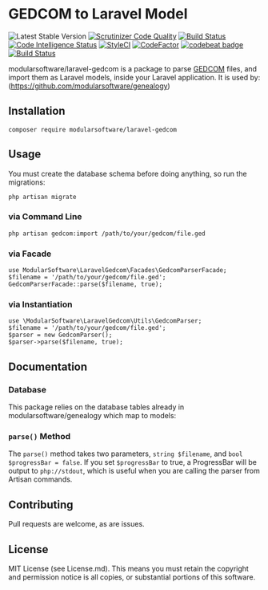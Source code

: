 # GEDCOM to Laravel Model
 ![Latest Stable Version](https://img.shields.io/github/release/modularsoftware/laravel-gedcom.svg) 
[![Scrutinizer Code Quality](https://scrutinizer-ci.com/g/modularsoftware/laravel-gedcom/badges/quality-score.png?b=master)](https://scrutinizer-ci.com/g/modularsoftware/laravel-gedcom/?branch=master)
[![Build Status](https://scrutinizer-ci.com/g/modularsoftware/laravel-gedcom/badges/build.png?b=master)](https://scrutinizer-ci.com/g/modularsoftware/laravel-gedcom/build-status/master)
[![Code Intelligence Status](https://scrutinizer-ci.com/g/modularsoftware/laravel-gedcom/badges/code-intelligence.svg?b=master)](https://scrutinizer-ci.com/code-intelligence)
[![StyleCI](https://github.styleci.io/repos/135390590/shield?branch=master)](https://github.styleci.io/repos/135390590)
[![CodeFactor](https://www.codefactor.io/repository/github/modularsoftware/laravel-gedcom/badge/master)](https://www.codefactor.io/repository/github/modularsoftware/laravel-gedcom/overview/master)
[![codebeat badge](https://codebeat.co/badges/911f9e33-212a-4dfa-a860-751cdbbacff7)](https://codebeat.co/projects/github-com-modulargenealogy-gedcom-laravel-gedcom-master)
[![Build Status](https://travis-ci.org/modularsoftware/laravel-gedcom.svg?branch=master)](https://travis-ci.org/modularsoftware/genealogy)


modularsoftware/laravel-gedcom is a package to parse [GEDCOM](https://en.wikipedia.org/wiki/GEDCOM) files, and import them 
as Laravel models, inside your Laravel application. It is used by:
(https://github.com/modularsoftware/genealogy)

## Installation
```
composer require modularsoftware/laravel-gedcom
```

## Usage

You must create the database schema before doing anything, so run the migrations:
```
php artisan migrate
```

### via Command Line
```
php artisan gedcom:import /path/to/your/gedcom/file.ged
```

### via Facade
```
use ModularSoftware\LaravelGedcom\Facades\GedcomParserFacade;
$filename = '/path/to/your/gedcom/file.ged';
GedcomParserFacade::parse($filename, true);
```

### via Instantiation
```
use \ModularSoftware\LaravelGedcom\Utils\GedcomParser;
$filename = '/path/to/your/gedcom/file.ged';
$parser = new GedcomParser();
$parser->parse($filename, true);
```

## Documentation

### Database
This package relies on the database tables already in modularsoftware/genealogy
 which map to models:

### `parse()` Method
The `parse()` method takes two parameters, `string $filename`, and `bool $progressBar = false`. 
If you set `$progressBar` to true, a ProgressBar will be output to `php://stdout`, which is useful when you are calling
the parser from Artisan commands.

## Contributing 

Pull requests are welcome, as are issues.


## License

MIT License (see License.md). This means you must retain the copyright and permission notice is all copies, or 
substantial portions of this software. 
